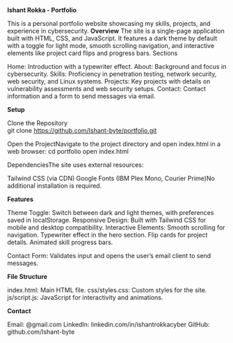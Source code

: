 **Ishant Rokka - Portfolio**

This is a personal portfolio website showcasing my skills, projects, and experience in cybersecurity.
**Overview**
The site is a single-page application built with HTML, CSS, and JavaScript. It features a dark theme by default with a toggle for light mode, smooth scrolling navigation, and interactive elements like project card flips and progress bars.
Sections

Home: Introduction with a typewriter effect.
About: Background and focus in cybersecurity.
Skills: Proficiency in penetration testing, network security, web security, and Linux systems.
Projects: Key projects with details on vulnerability assessments and web security setups.
Contact: Contact information and a form to send messages via email.

**Setup**

Clone the Repository  
git clone https://github.com/Ishant-byte/portfolio.git


Open the ProjectNavigate to the project directory and open index.html in a web browser:
cd portfolio
open index.html


DependenciesThe site uses external resources:

Tailwind CSS (via CDN)
Google Fonts (IBM Plex Mono, Courier Prime)No additional installation is required.



**Features**

Theme Toggle: Switch between dark and light themes, with preferences saved in localStorage.
Responsive Design: Built with Tailwind CSS for mobile and desktop compatibility.
Interactive Elements:
Smooth scrolling for navigation.
Typewriter effect in the hero section.
Flip cards for project details.
Animated skill progress bars.


Contact Form: Validates input and opens the user’s email client to send messages.

**File Structure**

index.html: Main HTML file.
css/styles.css: Custom styles for the site.
js/script.js: JavaScript for interactivity and animations.

**Contact**

Email: @gmail.com
LinkedIn: linkedin.com/in/ishantrokkacyber
GitHub: github.com/Ishant-byte

